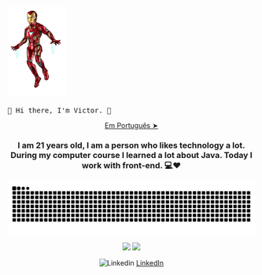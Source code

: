 
### <div align="center">
  <img src="./github/iromaan.gif" width="120px">
   <br><br>
  <samp>
    👋  Hi there, I'm Victor. 👋
  </samp>
 <p align="center"><a href="./README-ptbr.md">Em Português ➤</a></p>
</div>

### <div align="center" width="200">  I am 21 years old, I am a person who likes technology a lot. During my computer course I learned a lot about Java. Today I work with front-end. 💻❤️</div>


<div align="center">
    <img src="https://raw.githubusercontent.com/devlucca/devlucca/output/github-contribution-grid-snake.svg" align="center" />
</div>

<p align="center">
  <img width="400px" src="https://github-readme-stats.vercel.app/api/top-langs/?username=vbeccare&layout=compact&theme=vision-friendly-dark" />
  <img width="400px" src="https://github-readme-stats.vercel.app/api?username=vbeccare&show_icons=true,css&layout=compact&theme=vision-friendly-dark"/>
</p>




<p align="center">
    <img src="https://user-images.githubusercontent.com/3603793/87078013-6b09a380-c1fa-11ea-9ca0-6789b1cafb1c.png" width="12" alt="Linkedin"> 
    <a href="https://www.linkedin.com/in/vbeccare" target="_blank" title="LinkedIn">LinkedIn</a>
</p>
